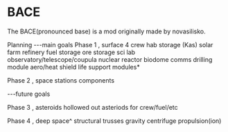 # BACE
The BACE(pronounced base) is a mod originally made by novasilisko. 

Planning 
---main goals
Phase 1 , surface
4 crew hab
storage (Kas)
solar farm
refinery
fuel storage 
ore storage
sci lab 
observatory/telescope/coupula
nuclear reactor
biodome
comms
drilling module 
aero/heat shield
life support modules*

Phase 2 , space stations
components 

---future goals

Phase 3 , asteroids
hollowed out asteriods for crew/fuel/etc

Phase 4 , deep space^
structural trusses
gravity centrifuge
propulsion(ion)

 


